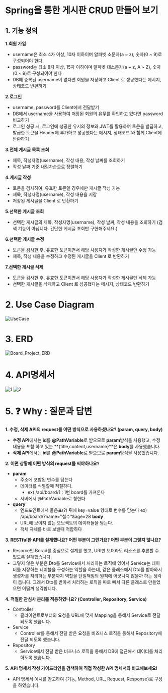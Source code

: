 # Spring을 통한 게시판 CRUD 만들어 보기

## 1. 기능 정의

**1.회원 가입**
+ username은  최소 4자 이상, 10자 이하이며 알파벳 소문자(a ~ z), 숫자(0 ~ 9)로 구성되어야 한다.
+ password는  최소 8자 이상, 15자 이하이며 알파벳 대소문자(a ~ z, A ~ Z), 숫자(0 ~ 9)로 구성되어야 한다
+ DB에 중복된 username이 없다면 회원을 저장하고 Client 로 성공했다는 메시지, 상태코드 반환하기

**2.로그인**
+ username, password를 Client에서 전달받기
+ DB에서 username을 사용하여 저장된 회원의 유무를 확인하고 있다면 password 비교하기
+ 로그인 성공 시, 로그인에 성공한 유저의 정보와 JWT를 활용하여 토큰을 발급하고, 
발급한 토큰을 Header에 추가하고 성공했다는 메시지, 상태코드 와 함께 Client에 반환하기

**3.전체 게시글 목록 조회**
+ 제목, 작성자명(username), 작성 내용, 작성 날짜를 조회하기
+ 작성 날짜 기준 내림차순으로 정렬하기

**4.게시글 작성**
+ 토큰을 검사하여, 유효한 토큰일 경우에만 게시글 작성 가능
+ 제목, 작성자명(username), 작성 내용을 저장
+ 저장된 게시글을 Client 로 반환하기

**5.선택한 게시글 조회**
+ 선택한 게시글의 제목, 작성자명(username), 작성 날짜, 작성 내용을 조회하기 
(검색 기능이 아닙니다. 간단한 게시글 조회만 구현해주세요.)

**6.선택한 게시글 수정**
+ 토큰을 검사한 후, 유효한 토큰이면서 해당 사용자가 작성한 게시글만 수정 가능
+ 제목, 작성 내용을 수정하고 수정된 게시글을 Client 로 반환하기

**7.선택한 게시글 삭제** 
+ 토큰을 검사한 후, 유효한 토큰이면서 해당 사용자가 작성한 게시글만 삭제 가능 
+ 선택한 게시글을 삭제하고 Client 로 성공했다는 메시지, 상태코드 반환하기

# 2. Use Case Diagram
![UseCase](https://user-images.githubusercontent.com/95588392/217296892-7b3ac700-0efe-4734-b430-23589f86cb8d.png)

# 3. ERD
![Board_Project_ERD](https://user-images.githubusercontent.com/95588392/219228501-55deac37-f9eb-4667-9f72-dafd0387c372.png)

# 4. API명세서
![1](https://user-images.githubusercontent.com/95588392/219228352-2cc43d73-c0ec-4c4f-8db2-b2c0f46bef3f.png)
![2](https://user-images.githubusercontent.com/95588392/219228359-f306b58d-1081-4ef0-b08d-b28885afb771.png)

# 5. ❓ Why : 질문과 답변
**1. 수정, 삭제 API의 request를 어떤 방식으로 사용하셨나요? (param, query, body)**
+ **수정 API**에서는 **id**를 **@PathVariable**로 받으므로 **param**방식을 사용했고, 수정내용을 포함 하고 있는 **{title,content,username}**은 **body**를 사용했습니다. 
+ **삭제 API**에서는 **id**를 **@PathVariable**로 받으므로 **param**방식을 사용했습니다.

**2. 어떤 상황에 어떤 방식의 request를 써야하나요?**
+ **param**
  + 주소에 포함된 변수를 담는다
  + 데이터를 식별할때 적절하다.
    + ex) /api/board/1 : 1번 board를 가져온다
  + 서버에서 @PathVariable로 칭한다 
+ **query**
  + 엔드포인트에서 물음표(?) 뒤에 key=value 형태로 변수를 담는다
    ex) /api/board/?name="철수"&age=28
  **body**
  + URL에 보이지 않는 오브젝트의 데이터들을 담는다.
  + 객체 자체를 바로 보낼때 적합하다

**3. RESTful한 API를 설계했나요? 어떤 부분이 그런가요? 어떤 부분이 그렇지 않나요?**
 + Resorce인 Borad를 중심으로 설계를 했고, URI만 보더라도 리소스를 추론할 수 있도록 설계했습니다. 
 + 그렇지 않은 부분은 Dto를 Service에서 처리하는 로직에 있어서 Service는 데이터를 저장하는 테이블을 구성하는 역할을 하는데,
   같은 클래스에서 Dto를 받아와서 생성자를 처리하는 부분까지 역할을 단일책임의 원칙에 어긋나지 않을까 하는 생각이 듭니다.
   그래서 Dto를 받아서 처리하는 로직을 따로 빼서 다른 클래스로 만들었으면 어떨까 생각합니다.

**4. 적절한 관심사 분리를 적용하였나요? (Controller, Repository, Service)**
  + Controller 
    + 클라이언트로부터의 요청을 URL에 맞게 Mapping을 통해서 Service로 전달 되도록 했습니다.
  + Service 
    + Controller를 통해서 전달 받은 요청을 비즈니스 로직을 통해서 Repository에 전달 되도록 했습니다.
  + Repository
    + Service에서 전달 받은 비즈니스 로직을 통해서 DB에 접근해서 데이터를 처리하도록 했습니다. 

**5. API 명세서 작성 가이드라인을 검색하여 직접 작성한 API 명세서와 비교해보세요!**
  + API 명세서 예시를 참고하여 {기능, Method, URL, Request, Response}로 구성을 하였습니다.
